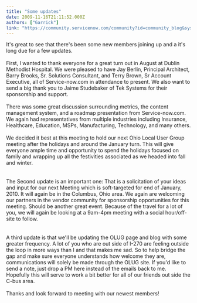 ```yaml
---
title: "Some updates"
date: 2009-11-16T21:11:52.000Z
authors: ["Garrick"]
link: "https://community.servicenow.com/community?id=community_blog&sys_id=d38caae1dbd0dbc01dcaf3231f96190e"
---
```

<p>It's great to see that there's been some new members joining up and a it's long due for a few updates.<br /><br />First, I wanted to thank everyone for a great turn out in August at Dublin Methodist Hospital. We were pleased to have Jay Berlin, Principal Architect, Barry Brooks, Sr. Solutions Consultant, and Terry Brown, Sr Account Executive, all of Service-now.com in attendance to present. We also want to send a big thank you to Jaime Studebaker of Tek Systems for their sponsorship and support. <br /><br />There was some great discussion surrounding metrics, the content management system, and a roadmap presentation from Service-now.com. We again had representatives from multiple industries including Insurance, Healthcare, Education, MSPs, Manufacturing, Technology, and many others. <br /><br />We decided it best at this meeting to hold our next Ohio Local User Group meeting after the holidays and around the January turn. This will give everyone ample time and opportunity to spend the holidays focused on family and wrapping up all the festivities associated as we headed into fall and winter. <br /><br /><br />The Second update is an important one: That is a solicitation of your ideas and input for our next Meeting which is soft-targeted for end of January, 2010. It will again be in the Columbus, Ohio area. We again are welcoming our partners in the vendor community for sponsorship opportunities for this meeting. Should be another great event. Because of the travel for a lot of you, we will again be looking at a 9am-4pm meeting with a social hour/off-site to follow. <br /><br /><br />A third update is that we'll be updating the OLUG page and blog with some greater frequency. A lot of you who are out side of I-270 are feeling outside the loop in more ways than I and that makes me sad. So to help bridge the gap and make sure everyone understands how welcome they are, communications will solely be made through the OLUG site. If you'd like to send a note, just drop a PM here instead of the emails back to me. Hopefully this will serve to work a bit better for all of our friends out side the C-bus area.<br /><br />Thanks and look forward to meeting with our newest members!</p>